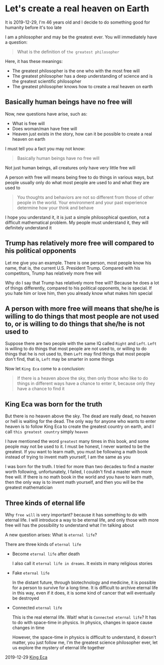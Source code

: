 Let's create a real heaven on Earth
========

It is 2019-12-29, I'm 46 years old and I decide to do something good for humanity before it's too late

I am a philosopher and may be the greatest ever. You will immediately have a question:

> What is the definition of `the greatest philosopher`

Here, it has these meanings:

- The greatest philosopher is the one who with the most free will
- The greatest philosopher has a deep understanding of science and is the greatest scientific philosopher
- The greatest philosopher knows how to create a real heaven on earth

Basically human beings have no free will
-----------

Now, new questions have arise, such as:

- What is free will
- Does woman/man have free will
- Heaven just exists in the story, how can it be possible to create a real heaven on earth

I must tell you a fact you may not know:

> Basically human beings have no free will

Not just human beings, all creatures only have very little free will

A person with free will means being free to do things in various ways, but people usually only do what most people are used to and what they are used to

> You thoughts and behaviors are not so different from those of other people in the world. Your environment and your past experience determine how your think and behave

I hope you understand it, it is just a simple philosophical question, not a difficult mathematical problem. My people must understand it, they will definitely understand it

Trump has relatively more free will compared to his political opponents
-------------

Let me give you an example. There is one person, most people know his name, that is, the current U.S. President Trump. Compared with his competitors, Trump has relatively more free will

Why do I say that Trump has relatively more free will? Because he does a lot of things differently, compared to his political opponents, he is special. If you hate him or love him, then you already know what makes him special

A person with more free will means that she/he is willing to do things that most people are not used to, or is willing to do things that she/he is not used to
-------------

Suppose there are two people with the same IQ called `Right` and `Left`. `Left` is willing to do things that most people are not used to, or willing to do things that he is not used to, then `Left` may find things that most people don't find, that is, `Left` may be smarter in some things

Now let `King Eca` come to a conclusion:

> If there is a heaven above the sky, then only those who like to do things in different ways have a chance to enter it, because only they have a chance to find it

King Eca was born for the truth
---------------

But there is no heaven above the sky. The dead are really dead, no heaven or hell is waiting for the dead. The only way for anyone who wants to enter heaven is to follow King Eca to create the greatest country on earth, and I call `this greatest country` simply `heaven`

I have mentioned the word `greatest` many times in this book, and some people may not be used to it. I must be honest, I never wanted to be the greatest. If you want to learn math, you must be following a math book instead of trying to invent math yourself, I am the same as you

I was born for the truth. I tried for more than two decades to find a master worth following, unfortunately, I failed, I couldn't find a master with more free will. If there is no math book in the world and you have to learn math, then the only way is to invent math yourself, and then you will be the greatest mathematician

Three kinds of eternal life
----------------

Why `free will` is very important? because it has something to do with eternal life. I will introduce a way to be eternal life, and only those with more free will has the possibility to understand what I'm talking about

A new question arises: What is `eternal life`?

There are three kinds of `eternal life`

- Become `eternal life` after death

  I also call it `eternal life in dreams`. It exists in many religious stories

- Fake `eternal life`

  In the distant future, through biotechnology and medicine, it is possible for a person to survive for a long time. It is difficult to archive eternal life in this way, even if it does, it is some kind of cancer that will eventually be destroyed

- Connected `eternal life`

  This is the real eternal life. Wait! what is `Connected eternal life`? It has to do with space-time in physics. In physics, changes in space cause changes in time

  However, the space-time in physics is difficult to understand, it doesn't matter, you just follow me, I'm the greatest science philosopher ever, let us explore the mystery of eternal life together

2019-12-29 [King Eca](../stars/a-king-eca/)